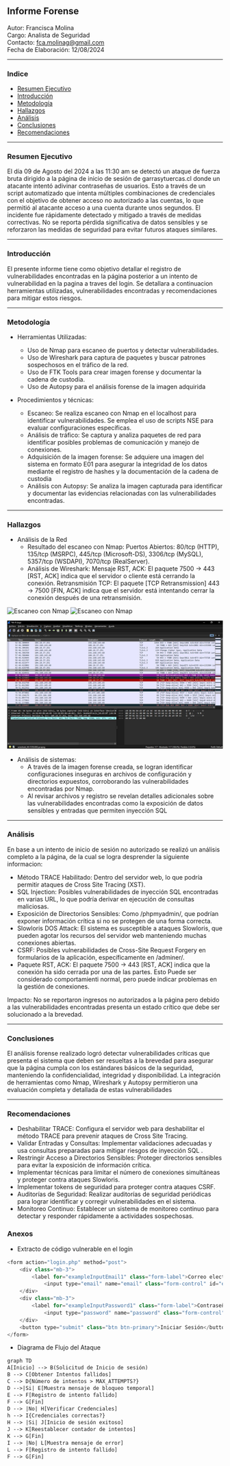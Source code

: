 ## Informe Forense
Autor: Francisca Molina  
Cargo:  Analista de Seguridad   
Contacto: fca.molinag@gmail.com     
Fecha de Elaboración: 12/08/2024
___

### Indice
+ [Resumen Ejecutivo](#resumen-ejecutivo)
+ [Introducción](#introducción)
+ [Metodología](#metodología)
+ [Hallazgos](#hallazgos)
+ [Análisis](#análisis)
+ [Conclusiones](#conclusiones)
+ [Recomendaciones](#recomendaciones)
___

### Resumen Ejecutivo
El día 09 de Agosto del 2024 a las 11:30 am se detectó un ataque de fuerza bruta dirigido a la página de inicio de sesión de garrasytuercas.cl donde un atacante intentó adivinar contraseñas de usuarios. Esto a través de un script automatizado que intenta múltiples combinaciones de credenciales con el objetivo de obtener acceso no autorizado a las cuentas, lo que permitió al atacante acceso a una cuenta durante unos segundos. El incidente fue rápidamente detectado y mitigado a través de medidas correctivas. No se reporta pérdida significativa de datos sensibles y se reforzaron las medidas de seguridad para evitar futuros ataques similares.
___

### Introducción
El presente informe tiene como objetivo detallar el registro de vulnerabilidades encontradas en la página posterior a un intento de vulnerabilidad en la pagina a traves del login. Se detallara a continuacion herramientas utilizadas, vulnerabilidades encontradas y recomendaciones para mitigar estos riesgos.
___

### Metodología
+ Herramientas Utilizadas: 
    + Uso de Nmap para escaneo de puertos y detectar vulnerabilidades.
    + Uso de Wireshark para captura de paquetes y buscar patrones sospechosos en el tráfico de la red.
    + Uso de FTK Tools para crear imagen forense y documentar la cadena de custodia.
    + Uso de Autopsy para el análisis forense de la imagen adquirida

+ Procedimientos y técnicas:
    + Escaneo: Se realiza escaneo con Nmap en el localhost para identificar vulnerabilidades. Se emplea el uso de scripts NSE para evaluar configuraciones específicas.
    + Análisis de tráfico: Se captura y analiza paquetes de red para identificar posibles problemas de comunicación y manejo de conexiones.
    + Adquisición de la imagen forense: Se adquiere una imagen del sistema en formato E01 para asegurar la integridad de los datos mediante el registro de hashes y la documentación de la cadena de custodia
    + Análisis con Autopsy: Se analiza la imagen capturada para identificar y documentar las evidencias relacionadas con las vulnerabilidades encontradas.

___

### Hallazgos
+ Análisis de la Red 
    + Resultado del escaneo con Nmap: Puertos Abiertos: 80/tcp (HTTP), 135/tcp (MSRPC), 445/tcp (Microsoft-DS), 3306/tcp (MySQL), 5357/tcp (WSDAPI), 7070/tcp (RealServer).
    + Análisis de Wireshark: Mensaje RST, ACK: El paquete 7500 → 443 [RST, ACK] indica que el servidor o cliente está cerrando la conexión. Retransmisión TCP: El paquete [TCP Retransmission] 443 → 7500 [FIN, ACK] indica que el servidor está intentando cerrar la conexión después de una retransmisión.


![Escaneo con Nmap](/nmap.jpg)
![Escaneo con Nmap](/nmap2.jpg)

![Análisis con Wireshark](/wireshark.jpg)


+ Análisis de sistemas:
    + A través de la imagen forense creada, se logran identificar configuraciones inseguras en archivos de configuración y directorios expuestos, corroborando las vulnerabilidades encontradas por Nmap. 
    + Al revisar archivos y registro se revelan detalles adicionales sobre las vulnerabilidades encontradas como la exposición de datos sensibles y entradas que permiten inyección SQL
___

### Análisis
En base a un intento de inicio de sesión no autorizado se realizó un análisis completo a la página, de la cual se logra desprender la siguiente informacion:
+ Método TRACE Habilitado: Dentro del servidor web, lo que podría permitir ataques de Cross Site Tracing (XST).
+ SQL Injection: Posibles vulnerabilidades de inyección SQL encontradas en varias URL, lo que podría derivar en ejecución de consultas maliciosas.
+ Exposición de Directorios Sensibles: Como /phpmyadmin/, que podrían exponer información crítica si no se protegen de una forma correcta.
+ Slowloris DOS Attack: El sistema es susceptible a ataques Slowloris, que pueden agotar los recursos del servidor web manteniendo muchas conexiones abiertas.
+ CSRF: Posibles vulnerabilidades de Cross-Site Request Forgery en formularios de la aplicación, específicamente en /adminer/.
+ Paquete RST, ACK: El paquete 7500 → 443 [RST, ACK] indica que la conexión ha sido cerrada por una de las partes. Esto Puede ser considerado comportamienti normal, pero puede indicar problemas en la gestión de conexiones.


Impacto: No se reportaron ingresos no autorizados a la página pero debido a las vulnerabilidades encontradas presenta un estado crítico que debe ser solucionado a la brevedad.

___

### Conclusiones
El análisis forense realizado logró detectar vulnerabilidades críticas que presenta el sistema que deben ser resueltas a la brevedad para asegurar que la página cumpla con los estándares básicos de la seguridad, manteniendo la confidencialidad, integridad y disponibilidad. La integración de herramientas como Nmap, Wireshark y Autopsy permitieron una evaluación completa y detallada de estas vulnerabilidades
___

### Recomendaciones

+ Deshabilitar TRACE: Configura el servidor web para deshabilitar el método TRACE para prevenir ataques de Cross Site Tracing.
+ Validar Entradas y Consultas: Implementar validaciones adecuadas y usa consultas preparadas para mitigar riesgos de inyección SQL .
+ Restringir Acceso a Directorios Sensibles: Proteger directorios sensibles para evitar la exposición de información crítica.
+ Implementar técnicas para limitar el número de conexiones simultáneas y proteger contra ataques Slowloris.
+ Implementar tokens de seguridad para proteger contra ataques CSRF. 
+ Auditorías de Seguridad: Realizar auditorías de seguridad periódicas para lograr identificar y corregir vulnerabilidades en el sistema.
+ Monitoreo Continuo: Establecer un sistema de monitoreo continuo para detectar y responder rápidamente a actividades sospechosas.

### Anexos

+ Extracto de código vulnerable en el login


```php
<form action="login.php" method="post">
    <div class="mb-3">
        <label for="exampleInputEmail1" class="form-label">Correo electrónico</label>
            <input type="email" name="email" class="form-control" id="exampleInputEmail1" aria-describedby="emailHelp" required>
    </div>
    <div class="mb-3">
        <label for="exampleInputPassword1" class="form-label">Contraseña</label>
            <input type="password" name="password" class="form-control" id="exampleInputPassword1" required>
    </div>
    <button type="submit" class="btn btn-primary">Iniciar Sesión</button>
</form>
```

+ Diagrama de Flujo del Ataque

```mermaid
graph TD
A[Inicio] --> B(Solicitud de Inicio de sesión)
B --> C[Obtener Intentos fallidos]
C --> D{Número de intentos > MAX_ATTEMPTS?}
D -->|Si| E[Muestra mensaje de bloqueo temporal]
E --> F[Registro de intento fallido]
F --> G[Fin]
D --> |No| H[Verificar Credenciales]
h --> I{Credenciales correctas?}
H --> |Si| J[Inicio de sesión exitoso]
J --> K[Reestablecer contador de intentos]
K --> G[Fin]
I --> |No| L[Muestra mensaje de error]
L --> F[Registro de intento fallido]
F --> G[Fin]
```